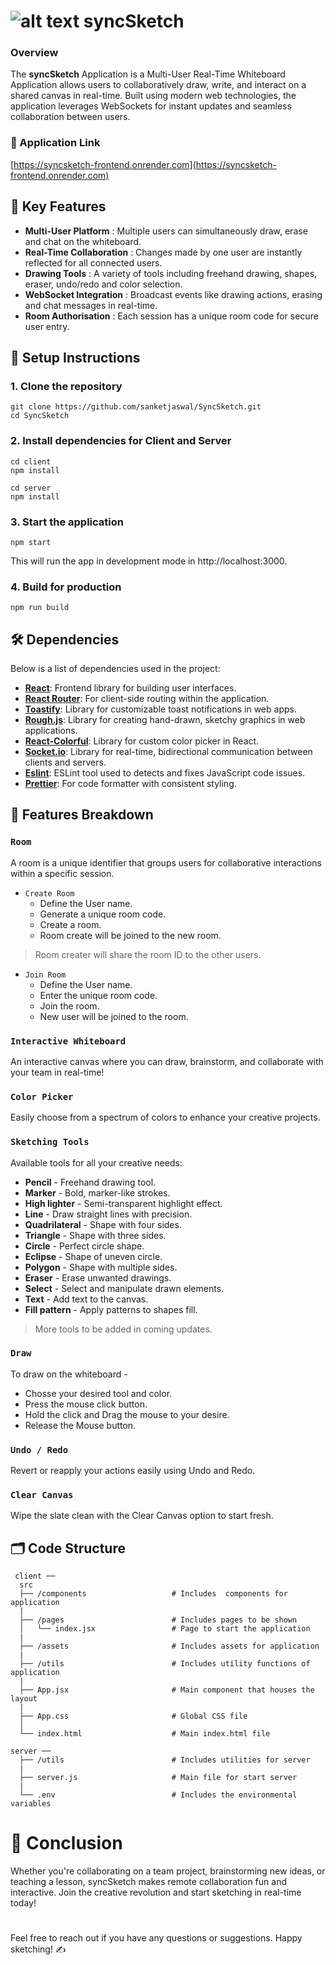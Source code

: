 # ![alt text](https://img.icons8.com/color/40/sign-up.png) syncSketch 

### Overview

The **syncSketch** Application is a Multi-User Real-Time Whiteboard Application allows users to collaboratively draw, write, and interact on a shared canvas in real-time. Built using modern web technologies, the application leverages WebSockets for instant updates and seamless collaboration between users.

### 🔗 Application Link

[https://syncsketch-frontend.onrender.com](https://syncsketch-frontend.onrender.com)

## 🌟 Key Features

- **Multi-User Platform** : Multiple users can simultaneously draw, erase and chat on the whiteboard.
- **Real-Time Collaboration** : Changes made by one user are instantly reflected for all connected users.
- **Drawing Tools** : A variety of tools including freehand drawing, shapes, eraser, undo/redo and color selection.
- **WebSocket Integration** : Broadcast events like drawing actions, erasing and chat messages in real-time.
- **Room Authorisation** : Each session has a unique room code for secure user entry.


## 🔧 Setup Instructions

### 1. Clone the repository

```shell
git clone https://github.com/sanketjaswal/SyncSketch.git
cd SyncSketch
```

### 2. Install dependencies for Client and Server

```shell
cd client
npm install

cd server
npm install
```

### 3. Start the application

```shell
npm start
```

This will run the app in development mode in http://localhost:3000.

### 4. Build for production

```shell
npm run build
```

## 🛠️ Dependencies

Below is a list of dependencies used in the project:

- **[React](https://www.npmjs.com/package/react)**: Frontend library for building user interfaces.
- **[React Router](https://www.npmjs.com/package/react-router-dom)**: For client-side routing within the application.
- **[Toastify](https://www.npmjs.com/package/toastify)**: Library for customizable toast notifications in web apps.
- **[Rough.js](https://roughjs.com/)**: Library for creating hand-drawn, sketchy graphics in web applications.
- **[React-Colorful](https://www.npmjs.com/package/react-colorful)**: Library for custom color picker in React.
- **[Socket.io](https://www.npmjs.com/package/scoketio)**: Library for real-time, bidirectional communication between clients and servers.
- **[Eslint](https://www.npmjs.com/package/eslint)**: ESLint tool used to detects and fixes JavaScript code issues.
- **[Prettier](https://www.npmjs.com/package/prettier)**: For code formatter with consistent styling.

## 🎨 Features Breakdown

### `Room` 

A room is a unique identifier that groups users for collaborative interactions within a specific session.

- `Create Room`
   - Define the User name.
   - Generate a unique room code.
   - Create a room. 
   - Room create will be joined to the new room.
 
> Room creater will share the room ID to the other users.

- `Join Room`
   - Define the User name.
   - Enter the unique room code.
   - Join the room. 
   - New user will be joined to the room.

### `Interactive Whiteboard`

An interactive canvas where you can draw, brainstorm, and collaborate with your team in real-time!

### `Color Picker`

Easily choose from a spectrum of colors to enhance your creative projects.

### `Sketching Tools`

Available tools for all your creative needs:
   - **Pencil** - Freehand drawing tool.
   - **Marker** - Bold, marker-like strokes.
   - **High lighter** - Semi-transparent highlight effect.
   - **Line** - Draw straight lines with precision.
   - **Quadrilateral** - Shape with four sides.
   - **Triangle** - Shape with three sides.
   - **Circle** - Perfect circle shape.
   - **Eclipse** - Shape of uneven circle.
   - **Polygon** - Shape with multiple sides.
   - **Eraser** - Erase unwanted drawings.
   - **Select** - Select and manipulate drawn elements.
   - **Text** -  Add text to the canvas.
   - **Fill pattern** - Apply patterns to shapes fill.
   
> More tools to be added in coming updates.

### `Draw`

To draw on the whiteboard -
   - Chosse your desired tool and color.
   - Press the mouse click button.
   - Hold the click and Drag the mouse to your desire. 
   - Release the Mouse button.

### `Undo / Redo`

Revert or reapply your actions easily using Undo and Redo.

### `Clear Canvas`

Wipe the slate clean with the Clear Canvas option to start fresh.

## 🗂️ Code Structure

```shell
 client ──
  src
  ├── /components                   # Includes  components for application
  |
  ├── /pages                        # Includes pages to be shown
  │   └── index.jsx                 # Page to start the application
  |
  ├── /assets                       # Includes assets for application
  |
  ├── /utils                        # Includes utility functions of application
  |
  ├── App.jsx                       # Main component that houses the layout
  |
  ├── App.css                       # Global CSS file
  │
  └── index.html                    # Main index.html file

server ──
  ├── /utils                        # Includes utilities for server
  |
  ├── server.js                     # Main file for start server 
  |
  └── .env                          # Includes the environmental variables
```



# 🏁 Conclusion

Whether you're collaborating on a team project, brainstorming new ideas, or teaching a lesson, syncSketch makes remote collaboration fun and interactive. Join the creative revolution and start sketching in real-time today!

#

Feel free to reach out if you have any questions or suggestions. Happy sketching! ✍️
